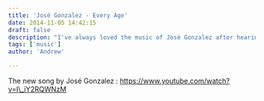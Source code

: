 ```yaml
---
title: 'José Gonzalez - Every Age'
date: 2014-11-05 14:42:15
draft: false
description: "I've always loved the music of José Gonzalez after hearing “Heartbeats” in 2004. Now he's released a new track “Every Age” and here's the video of it."
tags: ['music']
author: 'Andrew'

---
```


The new song by José Gonzalez : https://www.youtube.com/watch?v=I\_iY2RQWNzM
